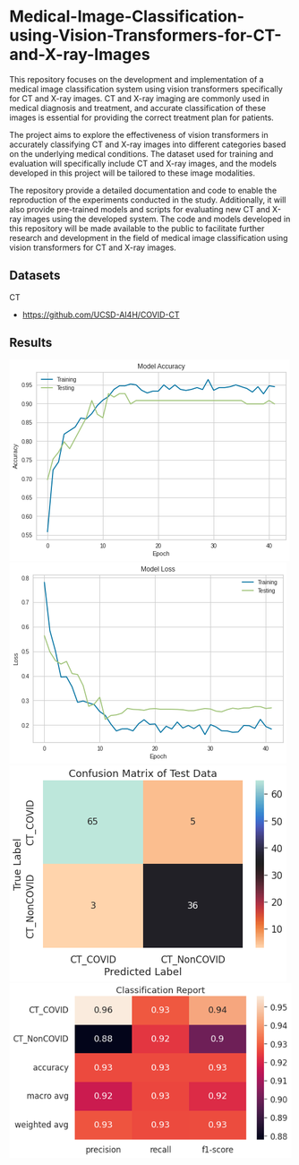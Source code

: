 # Medical-Image-Classification-using-Vision-Transformers-for-CT-and-X-ray-Images

This repository focuses on the development and implementation of a medical image classification system using vision transformers specifically for CT and X-ray images. CT and X-ray imaging are commonly used in medical diagnosis and treatment, and accurate classification of these images is essential for providing the correct treatment plan for patients.

The project aims to explore the effectiveness of vision transformers in accurately classifying CT and X-ray images into different categories based on the underlying medical conditions. The dataset used for training and evaluation will specifically include CT and X-ray images, and the models developed in this project will be tailored to these image modalities.

The repository provide a detailed documentation and code to enable the reproduction of the experiments conducted in the study. Additionally, it will also provide pre-trained models and scripts for evaluating new CT and X-ray images using the developed system. The code and models developed in this repository will be made available to the public to facilitate further research and development in the field of medical image classification using vision transformers for CT and X-ray images.

## Datasets

CT
- https://github.com/UCSD-AI4H/COVID-CT

## Results

![img](https://github.com/akmmes/Medical-Image-Classification-using-Vision-Transformers-for-CT-and-X-ray-Images/blob/main/Results/accuracy.png)
![img](https://github.com/akmmes/Medical-Image-Classification-using-Vision-Transformers-for-CT-and-X-ray-Images/blob/main/Results/loss.png)
![img](https://github.com/akmmes/Medical-Image-Classification-using-Vision-Transformers-for-CT-and-X-ray-Images/blob/main/Results/condusion%20matrix.png)
![img](https://github.com/akmmes/Medical-Image-Classification-using-Vision-Transformers-for-CT-and-X-ray-Images/blob/main/Results/classification%20report.png)
